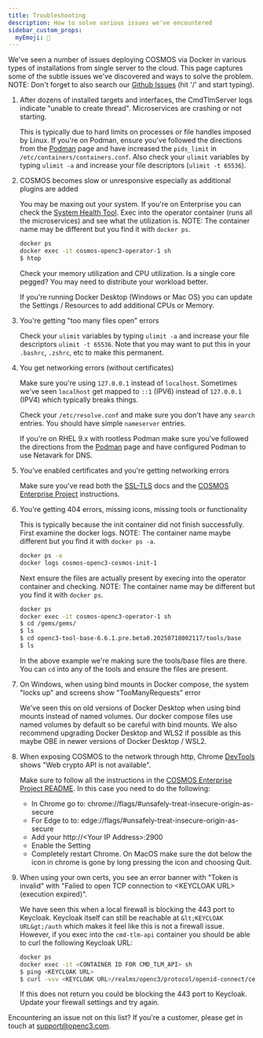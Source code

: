 ```yaml
---
title: Troubleshooting
description: How to solve various issues we've encountered
sidebar_custom_props:
  myEmoji: 🤔
---
```


We've seen a number of issues deploying COSMOS via Docker in various types of installations from single server to the cloud. This page captures some of the subtle issues we've discovered and ways to solve the problem. NOTE: Don't forget to also search our [Github Issues](https://github.com/OpenC3/cosmos/issues) (hit '/' and start typing).

1. After dozens of installed targets and interfaces, the CmdTlmServer logs indicate "unable to create thread". Microservices are crashing or not starting.

   This is typically due to hard limits on processes or file handles imposed by Linux. If you're on Podman, ensure you've followed the directions from the [Podman](/docs/getting-started/podman) page and have increased the `pids_limit` in `/etc/containers/containers.conf`. Also check your `ulimit` variables by typing `ulimit -a` and increase your file descriptors (`ulimit -t 65536`).

1. COSMOS becomes slow or unresponsive especially as additional plugins are added

   You may be maxing out your system. If you're on Enterprise you can check the [System Health Tool](/docs/tools/systemhealth). Exec into the operator container (runs all the microservices) and see what the utilization is. NOTE: The container name may be different but you find it with `docker ps`.

   ```bash
   docker ps
   docker exec -it cosmos-openc3-operator-1 sh
   $ htop
   ```

   Check your memory utilization and CPU utilization. Is a single core pegged? You may need to distribute your workload better.

   If you're running Docker Desktop (Windows or Mac OS) you can update the Settings / Resources to add additional CPUs or Memory.

1. You're getting "too many files open" errors

   Check your `ulimit` variables by typing `ulimit -a` and increase your file descriptors `ulimit -t 65536`. Note that you may want to put this in your `.bashrc`, `.zshrc`, etc to make this permanent.

1. You get networking errors (without certificates)

   Make sure you're using `127.0.0.1` instead of `localhost`. Sometimes we've seen `localhost` get mapped to `::1` (IPV6) instead of `127.0.0.1` (IPV4) which typically breaks things.

   Check your `/etc/resolve.conf` and make sure you don't have any `search` entries. You should have simple `nameserver` entries.

   If you're on RHEL 9.x with rootless Podman make sure you've followed the directions from the [Podman](/docs/getting-started/podman) page and have configured Podman to use Netavark for DNS.

1. You've enabled certificates and you're getting networking errors

   Make sure you've read both the [SSL-TLS](/docs/configuration/ssl-tls) docs and the [COSMOS Enterprise Project](https://github.com/OpenC3/cosmos-enterprise-project?tab=readme-ov-file#opening-to-the-network) instructions.

1. You're getting 404 errors, missing icons, missing tools or functionality

   This is typically because the init container did not finish successfully. First examine the docker logs. NOTE: The container name maybe different but you find it with `docker ps -a`.

   ```bash
   docker ps -a
   docker logs cosmos-openc3-cosmos-init-1
   ```

   Next ensure the files are actually present by execing into the operator container and checking. NOTE: The container name may be different but you find it with `docker ps`.

   ```bash
   docker ps
   docker exec -it cosmos-openc3-operator-1 sh
   $ cd /gems/gems/
   $ ls
   $ cd openc3-tool-base-6.6.1.pre.beta0.20250718002117/tools/base
   $ ls
   ```

   In the above example we're making sure the tools/base files are there. You can `cd` into any of the tools and ensure the files are present.

1. On Windows, when using bind mounts in Docker compose, the system "locks up" and screens show "TooManyRequests" error

   We've seen this on old versions of Docker Desktop when using bind mounts instead of named volumes. Our docker compose files use named volumes by default so be careful with bind mounts. We also recommend upgrading Docker Desktop and WLS2 if possible as this maybe OBE in newer versions of Docker Desktop / WSL2.

1. When exposing COSMOS to the network through http, Chrome [DevTools](https://developer.chrome.com/docs/devtools/open) shows "Web crypto API is not available".

   Make sure to follow all the instructions in the [COSMOS Enterprise Project README](https://github.com/OpenC3/cosmos-enterprise-project/blob/main/README.md). In this case you need to do the following:

   - In Chrome go to: chrome://flags/#unsafely-treat-insecure-origin-as-secure
   - For Edge to to: edge://flags/#unsafely-treat-insecure-origin-as-secure
   - Add your http://&lt;Your IP Address&gt;:2900
   - Enable the Setting
   - Completely restart Chrome. On MacOS make sure the dot below the icon in chrome is gone by long pressing the icon and choosing Quit.

1. When using your own certs, you see an error banner with "Token is invalid" with "Failed to open TCP connection to &lt;KEYCLOAK URL&gt; (execution expired)".

   We have seen this when a local firewall is blocking the 443 port to Keycloak. Keycloak itself can still be reachable at `&lt;KEYCLOAK URL&gt;/auth` which makes it feel like this is not a firewall issue. However, if you exec into the `cmd-tlm-api` container you should be able to curl the following Keycloak URL:

   ```bash
   docker ps
   docker exec -it <CONTAINER ID FOR CMD_TLM_API> sh
   $ ping <KEYCLOAK URL>
   $ curl -vvv <KEYCLOAK URL>/realms/openc3/protocol/openid-connect/certs
   ```

   If this does not return you could be blocking the 443 port to Keycloak. Update your firewall settings and try again.

Encountering an issue not on this list? If you're a customer, please get in touch at [support@openc3.com](mailto:support@openc3.com).
